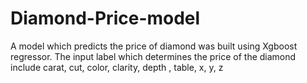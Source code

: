# Diamond-Price-model
A model which predicts the price of diamond was built using Xgboost regressor. The input label which determines the price of the diamond include carat, cut, color, clarity, depth , table, x, y, z

